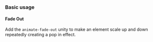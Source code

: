 ### Basic usage

#### Fade Out

Add the `animate-fade-out` unity to make an element scale up and down repeatedly creating a pop in effect.
